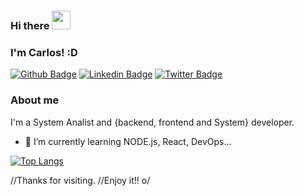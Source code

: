 ### Hi there <img src=https://github.com/TheDudeThatCode/TheDudeThatCode/blob/master/Assets/Hi.gif width="30">
### I'm Carlos! :D

[![Github Badge](https://img.shields.io/badge/-Github-000?style=flat-square&logo=Github&logoColor=white&link=https://github.com/carlosebnunes)](https://github.com/carlosebnunes)
[![Linkedin Badge](https://img.shields.io/badge/-LinkedIn-blue?style=flat-square&logo=Linkedin&logoColor=white&link=https://www.linkedin.com/in/carlosebnunes/)](https://www.linkedin.com/in/carlosebnunes/)
[![Twitter Badge](https://img.shields.io/badge/-Twitter-1ca0f1?style=flat-square&labelColor=1ca0f1&logo=twitter&logoColor=white&link=https://twitter.com/fagnerpsantos)](https://twitter.com/carlosebnunes)

### About me
I'm a System Analist and {backend, frontend and System} developer.
- 🌱 I’m currently learning NODE.js, React, DevOps...


[![Top Langs](https://github-readme-stats.vercel.app/api/top-langs/?username=carlosebnunes&layout=compact&theme=vue-dark)](https://github.com/carlosebnunes/github-readme-stats)

//Thanks for visiting.
//Enjoy it!! o/

<!--
**carlosebnunes/carlosebnunes** is a ✨ _special_ ✨ repository because its `README.md` (this file) appears on your GitHub profile.

Here are some ideas to get you started:

- 🔭 I’m currently working on ...
- 👯 I’m looking to collaborate on ...
- 🤔 I’m looking for help with ...
- 💬 Ask me about ...
- 📫 How to reach me: ...
- 😄 Pronouns: ...
- ⚡ Fun fact: ...
-->
